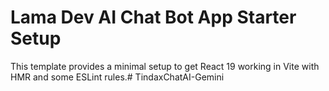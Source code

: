 # Lama Dev AI Chat Bot App Starter Setup

This template provides a minimal setup to get React 19 working in Vite with HMR and some ESLint rules.# TindaxChatAI-Gemini
